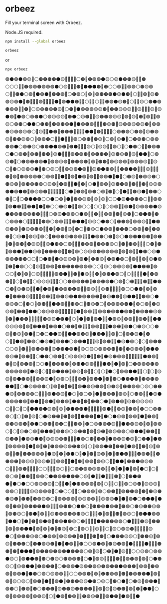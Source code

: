 # orbeez

Fill your terminal screen with Orbeez.

Node.JS required.


```sh
npm install --global orbeez

orbeez
```

or

```sh
npx orbeez
```


🟢⚫️🟢⚫️🟣🟡🔵⚪️🟠🟠🟤🟤⚫️🟡🔵🔴🔵🔴⚪️🟤🔵🟤🟢🟢⚫️🟡⚪️🟡⚫️🟠🟤🟡🔵🔵🟤⚪️⚪️⚪️🔵🔴🟤🟢🟢🟤🟣🟢🟢⚫️⚪️🟡🔵🔴🔴🟤🔵⚫️⚫️⚫️🟤🔵🟠⚪️⚪️🟢🔵🔵🟣🟣⚪️🟤🟡🟢⚪️🔵🔵🟠⚫️⚪️🟣🔵⚫️🟣⚫️🔴🟠🟠🟣🔵⚪️🟠🟢⚪️🔵🟢🔴🟢🟠🟠🟠⚫️🟡⚫️🟠🔴⚪️🔵🔵🟢🔵🟡🟠🟣🟡🟣⚫️🔴🟤🔵🔵🔵🟣🔵🔵🔴🔵⚫️🔴🟣⚫️⚫️🟠🔵🔵⚪️🔵🔴⚪️🔵🔴🟠🟣⚫️🟡🟠🔴⚪️🔴🔵🟡⚪️🟤⚫️🟢🟤🟢🟣🔵🔵🟠🔴⚪️🟡🟢🟤🟢🟠🟡🔴⚪️🟠🔵⚫️🟢🟢🟣🟡🟡🟠🔵🟤🟤🟡🟡🟡🔵🔵🟡🔵🔵🔵🟡🔵🟡⚫️🟢🔵⚫️🟣⚪️🟢🟤⚫️⚪️🟣🟡🟡🟡🔵🟠⚫️⚪️🟡🟤🔵🔴🟡🟤🟤🟣🟡🟡🔵🟣🔵🟡🔵🟠🔴🟣🔴🔵🟣🟡⚪️🟣🟠⚪️⚫️⚫️⚪️🟤🟤🔵🟠🟣🟤🟢⚫️🔵⚫️🟢🟤🟣🔵🔵🔵🟤🟡🟠🔵🟡🟣🟢🟡🟢🟡🟤🔴🟣🟢🟠🟡🟣🟣🟡🟢⚪️🔵🟡🔵🔴⚫️🟠🔴🟠🟤🟠🔵🔵🔵🔴⚫️⚫️🔵🟤🔵🔵🔴🔵⚪️🟣🟠🟣⚪️🟤🟣🔴🟡🟠🟣🟡🔴🟠🟤🟡🟢⚪️🔵🟣🟣🟤⚪️🔴🔴⚫️🔵🔵🔵🟣⚪️🟢🟤🔴🟤🟡🔵⚪️🟢🔴🟡⚫️🔴⚪️🟠🟣🟠⚪️🟣🟢🟤🟣⚫️⚪️🟣🟠🟡⚪️🟤🟤⚫️⚫️🟢🟠🔵🟠⚫️🔴🔵🔵🟡⚪️🔵🟡🟡🔵🔵🟣⚪️🔵⚪️⚫️🟤⚪️🔵🔵🟤🟢🟤⚪️⚫️⚪️🟢🟤🔴🟢🟤🔵🟠🟠🔵🟡⚫️🔵🔵🔵🟢🟠🟢🟤🔵🟢🟤🟤🟤🔵🟡🟠🟡🟠🔴🟡🔵⚫️⚫️🔵⚪️🟢🟡🟤🔵⚪️🟠🟢🟠🟠🟣⚫️🔵🟢🟢🟡🟣🔴🟠🟤🟢🟤🔵🟢🔴🟤🟤🔵🟢🟡🟣🟣🔴🟢🟢🟢🟡🔵🔵🟡⚪️🔵🟤⚪️🟡🟣🟡⚫️🔵🟤⚪️🟡⚪️🔵🔵🟣🟡🟢⚫️🟣🔵🔴🟡🟤⚫️🟠🟢🔵🔵🟤🟤⚫️🟤🔵🔵🔵🟡🔵🔵🔴🟤🔵🟢🔵🟤🟢🟢🟣🟤⚪️🟢🟣🔵🔴⚫️🔵🔵🟢🔵⚫️🟢🔵🟢🔵🔵🟣🟢⚫️🔴⚫️🔵⚪️🟤🟡🔴🟠🟣🟡🟠⚪️🟠🟡🟣🔴🟢🟤🟢🟤🟣⚪️🟡🟣🔵🟠🟢🔴🔵⚫️🔵🟤🔵⚪️⚫️🔵🟣🟢🔵🟡🟠🟠🟢🔵🟠🔵🔵🟤🔵🟡🟡🟣🟤⚫️🟣⚫️🟤🔵🟢🟡🟢🟤🔴🔵🔴🔴🔵🔴⚪️⚫️🔵🟠🟣🔵🟣🟠⚪️🟣🔴🟤🔵⚪️🔵⚫️🔵🔵🟤🟡⚫️🔴🟤🟤⚪️🟤🔴⚪️🔵⚪️🟠⚫️⚫️🟠⚪️⚪️⚫️⚪️🟢🔴⚫️🔴🟤🟣🟡🟢🔵🟡🔵🟡🔵⚪️⚪️⚫️🟡⚫️🟤🟤🟣⚪️🔴🔵🟢🟢🔴🟣⚫️🟠🔵🔵🟠⚫️🔵⚫️🔴🟠⚪️⚪️🟠🟡⚫️🔴🔴🟣⚪️⚪️🔴⚪️⚪️🔵⚪️🟡🟢🔵🔵🟢⚫️🔵🟡🟢🟢🟤⚫️🟡⚫️🟤🟢🟠🟣🟣🟤🟤🔵🔵🔵⚪️🟣🟡⚫️🟣🟢⚪️⚫️🟢🔵🔵🟤🔵🔵🟢🟣🔵🟠🔵🟡🟤🔴⚪️🟤⚫️🟠🔴🟤⚪️🟢🟣🟠⚪️🔵🔵🔵🔴🔵🟤🟣⚪️🟢🟣🔵🔵🔵🟠⚫️⚫️🔵🟡🟡⚪️⚫️🟤⚪️🔴🟠🟠🟢🔴🟢🟢🟡🔵🔵⚫️🟤🟡🟤🟢🔵🟤🟡🟢🟠🟢🔵🔵🟤🔵🟠🟣🔵🟡🔵🟤⚪️🔵🟤🟡⚪️⚫️🟢🟣🔵🟤🟤🟠⚪️🟢🟣🔵🟠🔵🟤🟣🟠🔴⚪️🟡⚫️🔵🟣🟡🔴🟣⚪️🔵🟠🟣🟠🟡🟤🟣🟣🔵🔵🔵⚫️🟢🟠⚪️🟠🔵🟡⚪️⚫️🟢🟤⚫️🟢🟤🔴🟣🟠🔵🟠🔵🟢🟠🔴🟠🟡🟡🔵🔵🟡⚫️🟤🟣⚪️🟢🔴🔴🔵🟤🟣🟢🔵🟤🟣🟤🟡⚪️🔵🟤🔵🟤🟣🔵🔵🔴⚪️🟠🔵🟤🔵🟢🟤⚫️🔴🟠⚫️🟡🟢🔵🟠🟠🟠🟣🔵🔵🟤🔵🟢⚪️🟡🟡🟣🟤🟣🟣🟢🟣🔴🟢🔵🟣🔵🔵⚫️🟤⚪️🟡⚫️🟣🟣🟠🟠🟠⚪️⚪️🔵⚪️⚫️🟠🔴⚫️🟡🟡🟡🟣🔵🟢⚫️🔴🟤🟤🟡🔵🟤🟣⚫️🟣⚪️🔵🟣🔵🔵🟣🔵🟡⚫️🟢🔵🟠🔵⚫️🟣⚪️⚪️🔴🟡🔵🔵🟢🟢🔵🟤🟠🟠🟠🟤🟣🟢🟣⚪️⚪️🔴🟡⚪️🟢🟣🟡🟣🔵⚫️⚫️🟠🟠🔵🟢⚪️⚪️🔴🟤🔵🟣🔴⚪️🟡🔵🔴🔵🔵🔵🟢🟠⚫️🔴🔵🟤🔵⚫️🟡🔵🔵🟠🔵🟢🟤⚫️🟣⚪️🔴⚪️🔴🔴🔴🔵⚫️🔵🟠🟣🟤🔵🔵⚪️🔵🟠🔵🔵⚪️🟡🟡🟡🔵🔵🔵⚪️⚪️🟤🟣🟢🟤🟤🔴🟠🟣🟤🟢⚫️⚪️🟣🔵⚪️🟠🔵🔵🔴🟤🔵🔴⚫️🟤⚪️🟤🔴🟡🟤🟡🔵🔵⚫️🔴⚫️🟣🔴⚫️🟢🟢🟤🟠🟢🔴🔴🟢🟡🔴🔴🟡🟠🔵🔵🔵🔵🟢⚪️⚪️⚫️🟠🔵🟢🔴🟢⚫️🔴🟤🟠🟤🟡🔴🔴🔵🔵🟣🟠🔵🔵🟣🟤🟡🟤⚫️🟤🟣🟠🟣🟠🔵🟠🟡⚫️🟤🔴🟡⚫️⚫️🔵🔵🟤🟢⚪️⚫️🟢🟡🟢⚪️🔴🟤⚪️🔵🟢🟠🔵🔵⚫️🟤🟢🔴🔴🟤🟣⚪️🔵🟠🟡🟠⚪️🔵🟣🟢🟢🟢🟠⚫️🔵🟣⚪️🟢🔵🟤🟡🟡🟢🔵🟠🟤🔵⚫️⚫️⚪️🟢🟡🟣🟣🔵🔵🔴🔴🔵🔵⚫️🔴🟢🟢🔴🔵🟢🟢🟠🟣🟤⚫️🟢🟤🔵🟠🟣🟤🟠🟡🟢🔵🟤🔵⚫️🟤🟠🔵🔵🔵🔵🔴🟠🟡🟡⚫️🟤⚫️🔵⚪️🔵⚫️🔵🟠🔵🟣⚫️🔵🔵⚫️🟢🟡🔵🟢🟢🔴🔵🟣🟠🔵🔴⚫️⚫️🟡🟡🟡🟢🔵🟢🔴🟠⚫️🟠🔵🟠🟢⚫️⚪️🟠🟠🔴🟤🔴🔵🔵🟢🟣🔵🔵🔵⚫️🟣🟠🔵🟣⚫️⚪️🟠🟡⚪️⚪️🟤🟡🔵🟠🟡🔵🟣⚫️🔵⚪️🟠⚪️⚫️⚫️🟡🔴🔵⚫️⚫️🟢🟠🟡🔴⚫️🟠⚫️🔵🔵🟢🔵⚪️🔴🟢🟤🟡⚫️🔴🟠⚪️🔴🔵⚫️🟣🔵🟤🟣⚪️⚫️🟡⚫️🔴🟢🟠⚫️⚪️🟣🟤⚫️🔵🔵🔵🟡🔵🟣🟤🔵🔴⚫️🟡⚫️🟢⚪️🔴⚪️🔴🟣🟤🟤⚪️⚪️🟡🔵🟠🔵🔴🟣🟠🟣🟤🔵🟡🟠🟤⚫️🟣⚫️🔵🟡⚪️🟡⚪️🟢🟢🟣🟠🔵🟤🔴🟤🟡🟣🟣🔴🟠⚫️🟤🟢🟡🟠🔴🟣🟠🔵🔵⚪️⚫️🟤⚪️🟣🟤🔵⚪️🟡🟣🟡🟡⚫️🔵🔵🟤🔵⚫️🟡🟠🟣🟣🔴🔴🔵🔵🔴🔵⚫️🟤🟢🔴🟤🔵🟡🔴🟣🟤🟣🔵⚪️⚪️⚫️🔵🟠🟢🟤🟤🔵🟣🟠⚫️🟡🟣🔵🔴🔵⚫️🟠🔵⚫️🔵🟣🔵⚪️🟤🟣🟢🟣🟤🟣🟣🟢🟣🟣🟣🔵⚫️🟡🔵⚪️🔵🔵🟣⚫️🟠🟠🔵🟢🟡🔵🟣🔴🔴⚪️🔵⚪️🔵⚫️⚪️🔵🟢🟢⚫️⚫️🔴🔵⚪️🔵⚪️🔴🟡🟡🔴🟢⚫️🟤🟣🔵🔴🟣🟣🟡⚫️🔵🟡🟢⚪️🔴🔴🔵🟣🟠🔵🟢🟠⚫️🔵🟠🔵🟠⚪️⚫️🟤⚫️🟤🔵🟤🟣🟤🟢⚫️⚫️🔴🔵⚪️⚫️🟡🟢🟣🟤⚪️🔵🟣🔴🟠🔵🟠🔵🔴🟣⚫️🟣🟡🟤🟣🔵🟡🟤🟡🔵🟠🟤🟢🟢⚪️🟡⚪️🟠🟠⚫️🟡🔵🟣🟠🟣🟣⚪️🔵🔴🔵🟢⚫️🟣🟡🔴⚫️⚪️🔵🟢⚪️🟣🔵⚫️🔵🟠🟣🟤🔵🟣🟡🔵⚪️🟠🟢🔵🔴⚫️🟡⚫️🟢🟢🟢🟤🟢🔴🟤⚫️🔵🔵🟣⚫️🔵🟢🟤🟢🔵⚫️🟠🔴🟤🔵🟠🟤⚪️⚫️🔵🟢⚫️🟢🔵🟡🟤🟡🟡🟡🟡⚪️🔵🔵⚪️🔴⚪️🔴⚫️⚫️🟤⚫️🟡🟣🔵🟡🔵🟤⚫️🟤🟠⚫️🔵🔴🔵🔵🔴🟣⚫️🔴🔴🟣🟡🔴🟤🟢🔴🟤⚪️⚪️🟢🟤🟣⚪️🔴⚪️🔵🟤🔵🟡🔵⚪️⚫️🟡🟠🟠🔴🟠🔴🟣🔵🔵⚫️🟤🟠🔵⚫️🔴⚫️⚪️⚫️🟡🟢🔵🟢🟢🔵⚫️🔴🟠🟣🔵🟣🟤🟡🟣🟠🔴🟤⚫️⚪️🟢🟠🔵🟣🟠⚪️🔴🔴🟤🟢🔴🟤⚪️🟡🟤🟣🟤🟡🔵🔵⚫️🟤🟣🟡🟣🔴🟢🔴🟣🟣⚪️🔴⚪️🔴🟡🟤⚪️🟣🔵🟠⚫️🟤🔵🟣🟤🟡⚪️🟡🟠🟤🔵🟣🔵🟡🟠🔴🟣🟡🟢🟣⚪️🟣⚫️⚫️🔴🟠🟤🔴🔵🟡🟠🟤🔴⚫️🟢🟡⚫️🟠🔴🟡🟡🟡🟣🟠🔵🔵🔵⚫️🟣⚪️🟤🔵🟤🟤🔴⚫️🟣🟢🟡🟠🟡🔴⚪️🟤⚫️🔵⚫️🟠🔵🟢🟢🟢🟢🔵⚫️🔵🟣🔵🟠🔴🟤🟣🟢🟡🟢🟠🟤🟡🔴⚪️🔵🟢🟣⚫️🟠🔴🟠🟠🔵⚫️🟣🔵🔵🟠🔴🟡🔵🟢🟢🔵🔵🟠🔴🟠🟤🟣🟣🟢🔵⚫️🟡🔴🟤🔵🟤⚫️⚪️🔴⚫️🔵🟤🔵🟡🟣🔴🟠🔵🟠⚫️🟠🔵🔵🔴🟠🟢🟤🔴🔵🟤🟠🟣🟠🔵🟣🟡🟡🔴🟡🟡🟤🔵🔵🟣🟣🔵🔵⚫️🔵🟤🔵🟢🟣🔵🟣🟡⚪️🔵🔴⚫️⚫️🔴🟠🟤⚫️🟣🟡🟣⚪️🔵🔴🔵🟣🟤🔴🔵🔴🔵⚪️⚪️🔵🔵🔵🟡⚪️🔵🔵⚪️🟣🟤🟢🟢🟡🟢🟣🔵🔴🟠🔵⚫️🔵⚫️🔵🟢🔵⚫️⚪️🔴⚪️🔵🟣⚪️🟣🔴⚫️🟤🔴🔵🟢🟣⚪️⚫️🟤🟢🟠⚫️🟤🟠⚪️🟡🔵⚫️🔴🔵⚫️🔵🔵🔵🟤🔵⚪️🔵🟠⚫️🟠⚫️🔴⚫️⚪️⚫️⚪️⚪️🟢🟡🟢🟡🔵⚪️🔴🔴⚫️🔴⚫️🟤🟢🟢🟣🔴🟢🔵⚪️🔵🔵⚪️🔵🔴🟢⚪️🟡🟠🔵🟡🟡🟡🔴🟢🟢⚪️🔴🔵🔵🔵🟡🟡🟣🟣🟣🔵⚪️🟠⚪️⚪️🔴🔵⚪️🟠🟢🟢🔵🟣⚪️🟢🟤🔴🔵🟣🟠🟤🟣🔴🟤🔵🟠🟡🟠🟤🟡🟠🔵🟤🟠🔵🟤🟣🟡🟢⚪️🔵🟣🟢🟣🟣🔴🟡🟡🟣🟣🔵🔵🟡🟣🟡⚫️🔴⚫️🔵🟣⚫️⚪️🟠⚫️⚫️🔵⚫️🟢🔵🟠🟣🔴🟣🟤🟤🟠⚫️🟣🔵🔵🔵🟢🟠🟤⚪️⚫️🟤⚪️🔵🟤🟤🟣⚫️🟣🟤🔵🟠🟣⚪️🟤🟡🟤🟠🟡🟢🔵🟣🟤🟡⚪️🔵🟤⚫️🔴🟢🔵🔴🟡🟤🟣🟢🟠🟢🟤🟡⚪️🔵🔵🔴🟤🔵🟢🔵🔴🟠🔵🟣🟡⚪️🔴🟠⚫️⚫️🟢🟢🔴⚫️⚫️⚪️🔵⚫️🔵🟠🔵🟢⚫️🟢🔴🟤🟢⚫️🟠🟡⚪️🟤🔴🔴🔵🔵⚫️🟠🟠🟠🟢🟣⚪️⚫️🔵🔵🔴🟤🟡🔴🟤🟠🔵🟣🔵🟢🟤⚫️⚫️🔵🟣🔵🟢🔵🟤🔴🟤🟡🔴🟢⚪️🔵🟢⚪️🔵🔵🟡🔴🔵⚪️🔵🟡⚪️🟢🟡🟤🔴🔵🔵🔴🔴🟡⚫️⚪️🔴🟣🟤🟠🟡🟣⚪️⚫️🟢🟣🔴🟢🟡🟢🟤🔴🟤🔵🔵🔵🟤🔴🟤🔵⚪️⚫️🟠🟤🟡🟡⚪️🔴🟤🟤🟡🔴🟣🟡🔴🟠🟤🟠⚪️🔵🟤⚫️🟢🟡🟠🔴⚫️🔴⚫️🟢🔴🔵🟤⚪️⚪️🟣⚫️🟣🔵🟤🟡🟠🟣🔵⚫️🔴🔵🔵🔵⚫️🔵🔴🔵🟠🟤🔵🟠🔵⚫️⚫️⚫️🔵🟣🟠🟠🟢🟠🟢🟤⚫️🟤🟠🟣⚪️🟢🔵🟡🔴⚪️🟠🔵⚫️🔵🟡🔴🔵⚪️⚪️🟡🟣⚪️🟢🟢⚫️🟡⚪️🔵🟣⚫️⚫️🟠🔴🟠⚪️🟠🟡⚪️🟤🟣🟣🟠🔵⚪️⚫️🔵🟢🟡🔵🔴🔵🔴🟤🔴🔴🟢🟤🟣🔵🟢🔵⚪️⚫️🟠🟡⚪️🔴🟡🟢⚫️⚫️🔵🟤🟣🟠🟤🔵⚪️🟤🟢🟢⚫️🟡🟢🟠🟣🟡🟤🟣🟤🟠⚫️🟢🟤🟤🔵🟣🟢🔴🟠🟣🟣🔵🟢🟣⚫️🔵⚫️🟤⚪️🟣⚪️🟡🟣🟢🔵🔴⚪️⚪️🟣🟣🟤🔵🟢🔵🟠🟤🟣🟣🔵🟠🔵🟤🟢🟠🟤⚫️🔴🟢🔴🟢🔵🟡⚪️🟡⚪️🔵🟢🟤🔵⚫️🔵🔴🟣⚫️🔵🟤🟤🟤🟡🟡⚫️🟠⚪️🟡⚪️🔴🟠⚪️⚫️🔵⚪️🟤🟡🔵🟣🟤⚫️🔴🟢🟤⚪️🔴🟠🟣🔵🟠⚪️🟤🟤🟠🔵🟡🟠🟤🟡🟠🟤🟠🟤🔴🔴🟢🔴🟡🔴🟡🟠🟠🔵🟣🔴🟤🔵⚫️⚫️🔵⚪️🟣🔵🟣🟣🟣🟣🔴🟣🟣🟡🔵⚪️🔴⚫️🟢🔵🟤🟢🔵🔴🟠🟣🟡🟠🔴🔵🟢⚫️🟠🔵⚫️🟣🔴🔵⚫️